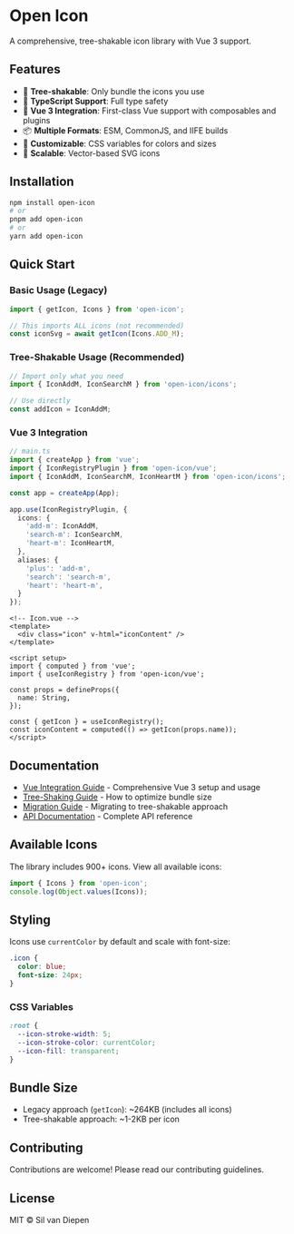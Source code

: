# Open Icon

A comprehensive, tree-shakable icon library with Vue 3 support.

## Features

- 🌳 **Tree-shakable**: Only bundle the icons you use
- 🎯 **TypeScript Support**: Full type safety
- 🚀 **Vue 3 Integration**: First-class Vue support with composables and plugins
- 📦 **Multiple Formats**: ESM, CommonJS, and IIFE builds
- 🎨 **Customizable**: CSS variables for colors and sizes
- 📱 **Scalable**: Vector-based SVG icons

## Installation

```bash
npm install open-icon
# or
pnpm add open-icon
# or
yarn add open-icon
```

## Quick Start

### Basic Usage (Legacy)

```typescript
import { getIcon, Icons } from 'open-icon';

// This imports ALL icons (not recommended)
const iconSvg = await getIcon(Icons.ADD_M);
```

### Tree-Shakable Usage (Recommended)

```typescript
// Import only what you need
import { IconAddM, IconSearchM } from 'open-icon/icons';

// Use directly
const addIcon = IconAddM;
```

### Vue 3 Integration

```typescript
// main.ts
import { createApp } from 'vue';
import { IconRegistryPlugin } from 'open-icon/vue';
import { IconAddM, IconSearchM, IconHeartM } from 'open-icon/icons';

const app = createApp(App);

app.use(IconRegistryPlugin, {
  icons: {
    'add-m': IconAddM,
    'search-m': IconSearchM,
    'heart-m': IconHeartM,
  },
  aliases: {
    'plus': 'add-m',
    'search': 'search-m',
    'heart': 'heart-m',
  }
});
```

```vue
<!-- Icon.vue -->
<template>
  <div class="icon" v-html="iconContent" />
</template>

<script setup>
import { computed } from 'vue';
import { useIconRegistry } from 'open-icon/vue';

const props = defineProps({
  name: String,
});

const { getIcon } = useIconRegistry();
const iconContent = computed(() => getIcon(props.name));
</script>
```

## Documentation

- [Vue Integration Guide](./docs/VUE_INTEGRATION.md) - Comprehensive Vue 3 setup and usage
- [Tree-Shaking Guide](./docs/TREE_SHAKING.md) - How to optimize bundle size
- [Migration Guide](./docs/migration/CLAUDE_UPDATE_PROMPT.md) - Migrating to tree-shakable approach
- [API Documentation](./docs/API.md) - Complete API reference

## Available Icons

The library includes 900+ icons. View all available icons:

```typescript
import { Icons } from 'open-icon';
console.log(Object.values(Icons));
```

## Styling

Icons use `currentColor` by default and scale with font-size:

```css
.icon {
  color: blue;
  font-size: 24px;
}
```

### CSS Variables

```css
:root {
  --icon-stroke-width: 5;
  --icon-stroke-color: currentColor;
  --icon-fill: transparent;
}
```

## Bundle Size

- Legacy approach (`getIcon`): ~264KB (includes all icons)
- Tree-shakable approach: ~1-2KB per icon

## Contributing

Contributions are welcome! Please read our contributing guidelines.

## License

MIT © Sil van Diepen